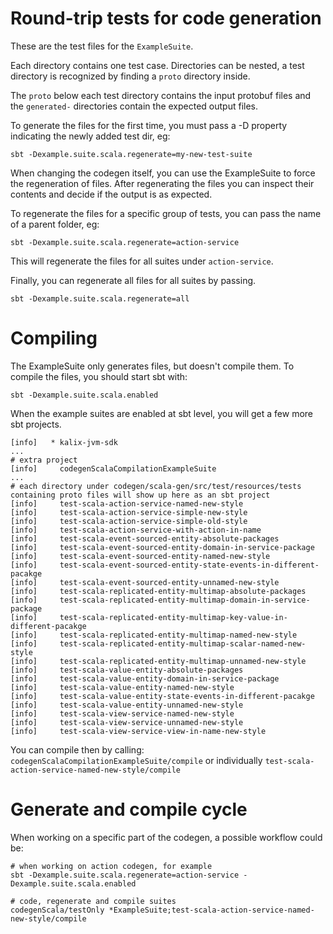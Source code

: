 # Round-trip tests for code generation

These are the test files for the `ExampleSuite`.

Each directory contains one test case. Directories can be nested, a test directory is recognized by finding a `proto`
directory inside.


The `proto` below each test directory contains the input protobuf files and the `generated-` directories contain the
expected output files.

To generate the files for the first time, you must pass a -D property indicating the newly added test dir, eg:

```shell 
sbt -Dexample.suite.scala.regenerate=my-new-test-suite
```

When changing the codegen itself, you can use the ExampleSuite to force the regeneration of files.
After regenerating the files you can inspect their contents and decide if the output is as expected.

To regenerate the files for a specific group of tests, you can pass the name of a parent folder, eg:

```shell 
sbt -Dexample.suite.scala.regenerate=action-service
```

This will regenerate the files for all suites under `action-service`.

Finally, you can regenerate all files for all suites by passing.

```shell 
sbt -Dexample.suite.scala.regenerate=all
```

# Compiling

The ExampleSuite only generates files, but doesn't compile them.
To compile the files, you should start sbt with:

```shell
sbt -Dexample.suite.scala.enabled 
```

When the example suites are enabled at sbt level, you will get a few more sbt projects.

```shell
[info]   * kalix-jvm-sdk
...
# extra project 
[info]     codegenScalaCompilationExampleSuite
... 
# each directory under codegen/scala-gen/src/test/resources/tests containing proto files will show up here as an sbt project
[info]     test-scala-action-service-named-new-style
[info]     test-scala-action-service-simple-new-style
[info]     test-scala-action-service-simple-old-style
[info]     test-scala-action-service-with-action-in-name
[info]     test-scala-event-sourced-entity-absolute-packages
[info]     test-scala-event-sourced-entity-domain-in-service-package
[info]     test-scala-event-sourced-entity-named-new-style
[info]     test-scala-event-sourced-entity-state-events-in-different-pacakge
[info]     test-scala-event-sourced-entity-unnamed-new-style
[info]     test-scala-replicated-entity-multimap-absolute-packages
[info]     test-scala-replicated-entity-multimap-domain-in-service-package
[info]     test-scala-replicated-entity-multimap-key-value-in-different-pacakge
[info]     test-scala-replicated-entity-multimap-named-new-style
[info]     test-scala-replicated-entity-multimap-scalar-named-new-style
[info]     test-scala-replicated-entity-multimap-unnamed-new-style
[info]     test-scala-value-entity-absolute-packages
[info]     test-scala-value-entity-domain-in-service-package
[info]     test-scala-value-entity-named-new-style
[info]     test-scala-value-entity-state-events-in-different-pacakge
[info]     test-scala-value-entity-unnamed-new-style
[info]     test-scala-view-service-named-new-style
[info]     test-scala-view-service-unnamed-new-style
[info]     test-scala-view-service-view-in-name-new-style
```

You can compile then by calling: `codegenScalaCompilationExampleSuite/compile` or individually `test-scala-action-service-named-new-style/compile`

# Generate and compile cycle

When working on a specific part of the codegen, a possible workflow could be:


```shell
# when working on action codegen, for example
sbt -Dexample.suite.scala.regenerate=action-service -Dexample.suite.scala.enabled 

# code, regenerate and compile suites
codegenScala/testOnly *ExampleSuite;test-scala-action-service-named-new-style/compile
```